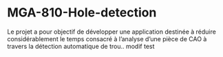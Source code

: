 # MGA-810-Hole-detection
Le projet a pour objectif de développer une application destinée à réduire considérablement le temps consacré à l’analyse d’une pièce de CAO à travers la détection automatique de trou..
modif test
